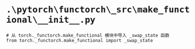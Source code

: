 # `.\pytorch\functorch\_src\make_functional\__init__.py`

```
# 从 torch._functorch.make_functional 模块中导入 _swap_state 函数
from torch._functorch.make_functional import _swap_state
```